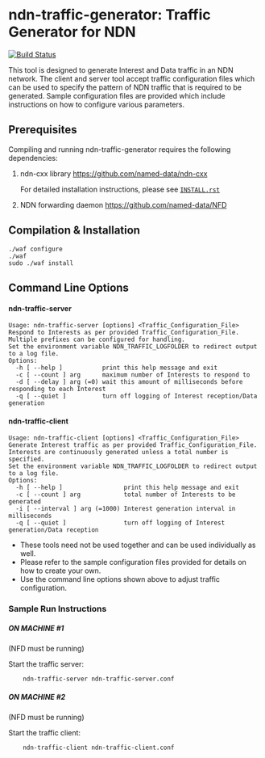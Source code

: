 # ndn-traffic-generator: Traffic Generator for NDN

[![Build Status](https://travis-ci.org/named-data/ndn-traffic-generator.svg?branch=master)](https://travis-ci.org/named-data/ndn-traffic-generator)

This tool is designed to generate Interest and Data traffic in an NDN network.
The client and server tool accept traffic configuration files which can be
used to specify the pattern of NDN traffic that is required to be generated.
Sample configuration files are provided which include instructions on how
to configure various parameters.


## Prerequisites

Compiling and running ndn-traffic-generator requires the following dependencies:

1. ndn-cxx library <https://github.com/named-data/ndn-cxx>

    For detailed installation instructions, please see
    [`INSTALL.rst`](https://github.com/named-data/ndn-cxx/blob/master/docs/INSTALL.rst)

2. NDN forwarding daemon <https://github.com/named-data/NFD>


## Compilation & Installation

    ./waf configure
    ./waf
    sudo ./waf install


## Command Line Options

#### ndn-traffic-server

    Usage: ndn-traffic-server [options] <Traffic_Configuration_File>
    Respond to Interests as per provided Traffic_Configuration_File.
    Multiple prefixes can be configured for handling.
    Set the environment variable NDN_TRAFFIC_LOGFOLDER to redirect output to a log file.
    Options:
      -h [ --help ]           print this help message and exit
      -c [ --count ] arg      maximum number of Interests to respond to
      -d [ --delay ] arg (=0) wait this amount of milliseconds before responding to each Interest
      -q [ --quiet ]          turn off logging of Interest reception/Data generation

#### ndn-traffic-client

    Usage: ndn-traffic-client [options] <Traffic_Configuration_File>
    Generate Interest traffic as per provided Traffic_Configuration_File.
    Interests are continuously generated unless a total number is specified.
    Set the environment variable NDN_TRAFFIC_LOGFOLDER to redirect output to a log file.
    Options:
      -h [ --help ]                 print this help message and exit
      -c [ --count ] arg            total number of Interests to be generated
      -i [ --interval ] arg (=1000) Interest generation interval in milliseconds
      -q [ --quiet ]                turn off logging of Interest generation/Data reception

* These tools need not be used together and can be used individually as well.
* Please refer to the sample configuration files provided for details on how to create your own.
* Use the command line options shown above to adjust traffic configuration.


### Sample Run Instructions

##### ON MACHINE #1

(NFD must be running)

Start the traffic server:

        ndn-traffic-server ndn-traffic-server.conf

##### ON MACHINE #2

(NFD must be running)

Start the traffic client:

        ndn-traffic-client ndn-traffic-client.conf
